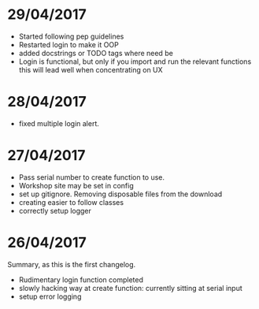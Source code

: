 29/04/2017
===========

- Started following pep guidelines
- Restarted login to make it OOP
- added docstrings or TODO tags where need be
- Login is functional, but only if you import and run the relevant functions
this will lead well when concentrating on UX

28/04/2017
==========

- fixed multiple login alert.

27/04/2017
==========

- Pass serial number to create function to use.
- Workshop site may be set in config
- set up gitignore. Removing disposable files from the download
- creating easier to follow classes
- correctly setup logger



26/04/2017
==========

Summary, as this is the first changelog.

- Rudimentary login function completed
- slowly hacking way at create function: currently sitting at serial input
- setup error logging
